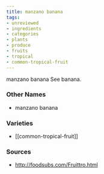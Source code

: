 ```yaml
---
title: manzano banana
tags:
- unreviewed
- ingredients
- categories
- plants
- produce
- fruits
- tropical
- common-tropical-fruit
---
```

manzano banana See banana.

### Other Names

* manzano banana

### Varieties

* [[common-tropical-fruit]]

### Sources
* http://foodsubs.com/Fruittro.html
